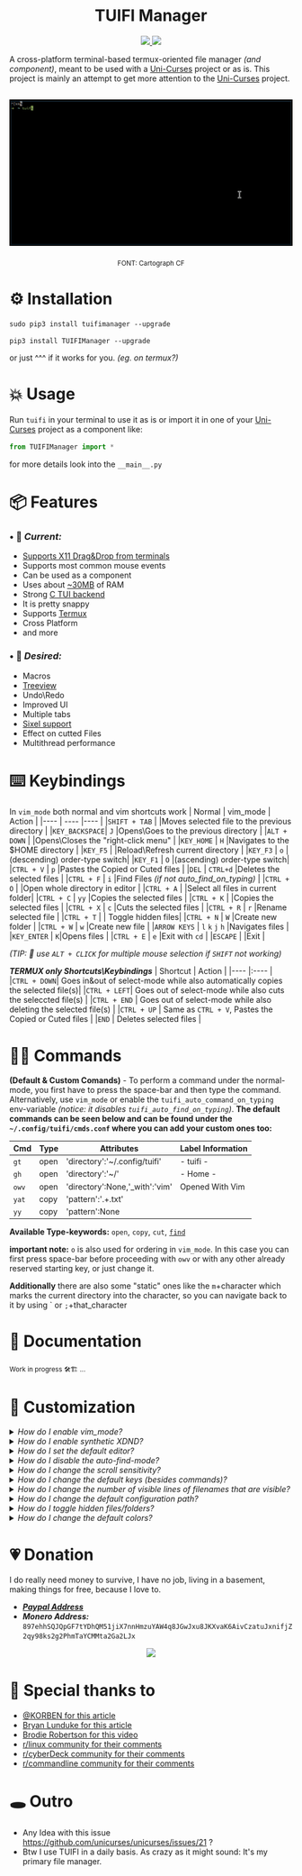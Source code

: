 

<div align="center">
<h1>TUIFI Manager</h1>
<p>
    <a href="https://github.com/GiorgosXou/TUIFIManager/pulse">
      <img src="https://img.shields.io/github/last-commit/GiorgosXou/TUIFIManager?color=%4dc71f&label=Last%20Commit&logo=github&style=flat-square"/>
    </a>
    <a href="https://github.com/GiorgosXou/TUIFIManager/blob/master/LICENSE">
      <img src="https://img.shields.io/github/license/GiorgosXou/TUIFIManager?label=License&logo=GNU&style=flat-square"/>
	</a>
</p>
</div>

A cross-platform terminal-based termux-oriented file manager *(and component)*, meant to be used with a [Uni-Curses](https://github.com/unicurses/unicurses) project or as is. This project is mainly an attempt to get more attention to the [Uni-Curses](https://github.com/unicurses/unicurses) project. 

##
<div align="center">
<p>
<img src="./Peek.gif">
</p>
<p>
<sub>FONT: Cartograph CF</sub>
</p>
</div>


# ⚙️ Installation
```terminal
sudo pip3 install tuifimanager --upgrade
```
```terminal
pip3 install TUIFIManager --upgrade
```
or just ^^^ if it works for you. *(eg. on termux?)*


# 💥 Usage
Run `tuifi` in your terminal to use it as is or import it in one of your [Uni-Curses](https://github.com/unicurses/unicurses) project as a component like:
```python
from TUIFIManager import *
```
for more details look into the `__main__.py`


# 📦 Features 
### • 📌 *Current:*
- [Supports X11 Drag&Drop from terminals](#-customization 'set `tuifi_synth_dnd` enviroment variable to `True`. `pip install requests pynput PySide6 python-xlib`...')
- Supports most common mouse events 
- Can be used as a component
- Uses about [~30MB](## '80mb with synthetic xdnd') of RAM
- Strong [C TUI backend](https://github.com/unicurses/unicurses 'Via Uni-Curses, a NCurses\\PDCurses wrapper')
- It is pretty snappy <!-- Kinda lol -->
- Supports [Termux](https://github.com/termux) 
- Cross Platform 
- and more

### • 🔮 *Desired:*
- Macros
- [Treeview](## 'Via a `WindowPad`')
- Undo\Redo
- Improved UI
- Multiple tabs
- [Sixel support](https://github.com/GiorgosXou/TUIFIManager/issues/86#issuecomment-2016846146)
- Effect on cutted Files
- Multithread performance

# ⌨️ Keybindings
In `vim_mode` both normal and vim shortcuts work 
| Normal      | vim_mode | Action                                        |
|----         | ---- |----                                          |
|`SHIFT + TAB`  |   |Moves selected file to the previous directory |
|`KEY_BACKSPACE`| `J` |Opens\Goes to the previous directory          |
|`ALT + DOWN`   |   |Opens\Closes the "right-click menu"           |
|`KEY_HOME`     | `H`  |Navigates to the $HOME directory              |
|`KEY_F5`       |   |Reload\Refresh current directory              |
|`KEY_F3`       | `o`  |(descending) order-type switch|
|`KEY_F1`       | `O`  |(ascending) order-type switch|
|`CTRL + V`     | `p` |Pastes the Copied or Cuted files              |
|`DEL`          | `CTRL+d`  |Deletes the selected files                    |
|`CTRL + F`     | `i`  |Find Files *(if not auto_find_on_typing)*     |
|`CTRL + O`     |   |Open whole directory in editor                |
|`CTRL + A`     |  |Select all files in current folder|
|`CTRL + C`     | `yy`  |Copies the selected files                     |
|`CTRL + K`     |   |Copies the selected files                     |
|`CTRL + X`     | `c`  |Cuts the selected files                       |
|`CTRL + R`     | `r` |Rename selected file                          | 
|`CTRL + T`     | | Toggle hidden files|
|`CTRL + N`     | `W` |Create new folder                             |
|`CTRL + W`     | `w` |Create new file                               |
|`ARROW KEYS`   | `l` `k` `j` `h`  |Navigates files                               |
|`KEY_ENTER`    | `K`|Opens files                                   |
|`CTRL + E`     | `e` |Exit with `cd`                                  |
|`ESCAPE`       |   |Exit                                          |

**(*TIP:** 🐁 use `ALT + CLICK` for multiple mouse selection if `SHIFT` not working)*

***TERMUX only Shortcuts\Keybindings***
| Shortcut    | Action                                                                         |
|----         |:----                                                                           |
|`CTRL + DOWN`| Goes in&out of select-mode while also automatically copies the selected file(s)|
|`CTRL + LEFT`| Goes out of select-mode while also cuts the seleccted file(s)                  |
|`CTRL + END` | Goes out of select-mode while also deleting the selected file(s)               |
|`CTRL + UP`  | Same as `CTRL + V`, Pastes the Copied or Cuted files                           |
|`END`        | Deletes selected files                                                         |


# 👨‍💻 Commands
**(Default & Custom Comands)** - To perform a command under the normal-mode, you first have to press the space-bar and then type the command. Alternatively, use `vim_mode` or enable the `tuifi_auto_command_on_typing` env-variable *(notice: it disables `tuifi_auto_find_on_typing`)*. **The default commands can be seen below and can be found under the `~/.config/tuifi/cmds.conf` where you can add your custom ones too:**

| Cmd | Type | Attributes | Label Information|
|---|---|---|---|
|`gt` | open | 'directory':'~/.config/tuifi'           | - tuifi -|
|`gh` | open | 'directory':'~/'                        | - Home -|
|`owv` | open | 'directory':None,'\_with':'vim'         |Opened With Vim|
|`yat` | copy | 'pattern':'.+\.txt'                     ||
|`yy` | copy | 'pattern':None                          ||

**Available Type-keywords:** `open`, `copy`, `cut`, [`find`](## 'Attributes: `filename`')

**important note:** `o` is also used for ordering in `vim_mode`. In this case you can first press space-bar before proceeding with `owv` or with any other already reserved starting key, or just change it. 

**Additionally** there are also some "static" ones like the `m`+character which marks the current directory into the character, so you can navigate back to it by using \` or `;`+that_character 



# 📜 Documentation
<sub>Work in progress 🛠️🏗 ...</sub>


# 💭 Customization 
<details>
<summary><i>How do I enable vim_mode?</i></summary>

> Set `tuifi_vim_mode` enviroment variable to `True`

</details>
<details>
<summary><i>How do I enable synthetic XDND?</i></summary>

> set `tuifi_synth_dnd` enviroment variable to `True`. `pip install requests pynput PySide6 python-xlib`. Know it's expirimental! You'll need to adapt to it slightly, **use it as: Drag&drop + click afterwords where you want the file to be dropped.** [See also](https://github.com/GiorgosXou/TUIFIManager/discussions/92) and [this issue](https://github.com/GiorgosXou/TUIFIManager/issues/21)

</details>
<details>
<summary><i>How do I set the default editor?</i></summary>

> Set `tuifi_default_editor` enviroment variable to `vim` or whatever you prefer

</details>
<details>
<summary><i>How do I disable the auto-find-mode?</i></summary>

> You can just set `tuifi_auto_find_on_typing` enviroment variable to `False`

</details>
<details>
<summary><i>How do I change the scroll sensitivity?</i></summary>

> You can set either or both `tuifi_scroll_sensitivity`, `tuifi_ctrl_scroll_sensitivity` enviromental variables, to the disered number of characters per scroll action *(they default to 1 and 7)*

</details>
<details>
<summary><i>How do I change the default keys (besides commands)?</i></summary>

> This is not possible right now althought you could play around with the content of `toggle_vim_mode` function under `__init__.py`

</details>
<details>
<summary><i>How do I change the number of visible lines of filenames that are visible?</i></summary>

> You can set how mnay lines you want using `tuifi_visible_filename_lines` *(Defaults to 4)*

</details>
<details>
<summary><i>How do I change the default configuration path?</i></summary>

> Set `tuifi_config_path` enviroment variable to whatever you prefer most

</details>
<details>
<summary><i>How do I toggle hidden files/folders?</i></summary>

> You can either `CTRL + T` or set `tuifi_show_hidden` enviroment variable to `True`

</details>
<details>
<summary><i>How do I change the default colors?</i></summary>

> [look here for more informations](https://github.com/GiorgosXou/TUIFIManager/issues/38)

</details>


# 💗 Donation
I do really need money to survive, I have no job, living in a basement, making things for free, because I love to.
- [***Paypal Address***](https://www.paypal.com/donate/?hosted_button_id=QNQN23M55EJVS)
- ***Monero Address:*** `897ehhSQJQpGF7tYDhQM51jiX7nnHmzuYAW4q8JGwJxu8JKXvaK6AivCzatuJxnifjZ2qy98ks2g2PhmTaYCMMta2Ga2LJx`

<div align="center">
<img src='./TUIFI.png'>
</div>


# 🫶 Special thanks to
- [@KORBEN for this article](https://korben.info/gestionnaire-fichiers-terminal-tuifimanager-multiplateforme-leger-personnalisable.html)
- [Bryan Lunduke for this article](https://lunduke.substack.com/p/tuifi-manager-a-file-manager-in-the)
- [Brodie Robertson for this video](https://youtu.be/9laxdMKTZLA)
- [r/linux community for their comments](https://www.reddit.com/r/linux/comments/zzf5rx)
- [r/cyberDeck community for their comments](https://www.reddit.com/r/cyberDeck/comments/zttur0)
- [r/commandline community for their comments](https://www.reddit.com/r/commandline/comments/zt30v9)

# 🕳️ Outro
- Any Idea with this issue https://github.com/unicurses/unicurses/issues/21 ?
- Btw I use TUIFI in a daily basis. As crazy as it might sound: It's my primary file manager.




